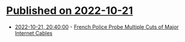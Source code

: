 # [Published on 2022-10-21](index.md)

* [2022-10-21, 20:40:00](https://tech.slashdot.org/story/22/10/21/1911212/french-police-probe-multiple-cuts-of-major-internet-cables?utm_source=rss1.0mainlinkanon&utm_medium=feed) - [French Police Probe Multiple Cuts of Major Internet Cables](https://tech.slashdot.org/story/22/10/21/1911212/french-police-probe-multiple-cuts-of-major-internet-cables?utm_source=rss1.0mainlinkanon&utm_medium=feed)
